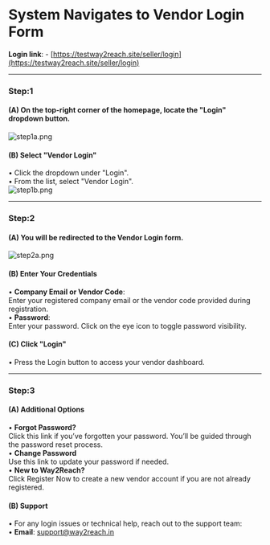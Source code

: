 # System Navigates to Vendor Login Form

**Login link**: - [https://testway2reach.site/seller/login](https://testway2reach.site/seller/login)

---

### Step:1

#### (A) On the top-right corner of the homepage, locate the "Login" dropdown button.  
![step1a.png](step1a.png)



#### (B) Select "Vendor Login"  
• Click the dropdown under "Login".  
• From the list, select "Vendor Login".  
![step1b.png](step1b.png)

---

### Step:2

#### (A) You will be redirected to the Vendor Login form.  
![step2a.png](step2a.png)



#### (B) Enter Your Credentials  
• **Company Email or Vendor Code**:  
Enter your registered company email or the vendor code provided during registration.  
• **Password**:  
Enter your password. Click on the eye icon to toggle password visibility.



#### (C) Click "Login"  
• Press the Login button to access your vendor dashboard.

---

### Step:3

#### (A) Additional Options  
• **Forgot Password?**  
Click this link if you’ve forgotten your password. You’ll be guided through the password reset process.  
• **Change Password**  
Use this link to update your password if needed.  
• **New to Way2Reach?**  
Click Register Now to create a new vendor account if you are not already registered.



#### (B) Support  
• For any login issues or technical help, reach out to the support team:  
• **Email**: support@way2reach.in
